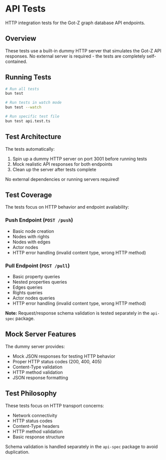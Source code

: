 # API Tests

HTTP integration tests for the Got-Z graph database API endpoints.

## Overview

These tests use a built-in dummy HTTP server that simulates the Got-Z API responses. No external server is required - the tests are completely self-contained.

## Running Tests

```bash
# Run all tests
bun test

# Run tests in watch mode
bun test --watch

# Run specific test file
bun test api.test.ts
```

## Test Architecture

The tests automatically:
1. Spin up a dummy HTTP server on port 3001 before running tests
2. Mock realistic API responses for both endpoints
3. Clean up the server after tests complete

No external dependencies or running servers required!

## Test Coverage

The tests focus on HTTP behavior and endpoint availability:

### Push Endpoint (`POST /push`)
- Basic node creation
- Nodes with rights
- Nodes with edges
- Actor nodes
- HTTP error handling (invalid content type, wrong HTTP method)

### Pull Endpoint (`POST /pull`)
- Basic property queries
- Nested properties queries
- Edges queries
- Rights queries
- Actor nodes queries
- HTTP error handling (invalid content type, wrong HTTP method)

**Note:** Request/response schema validation is tested separately in the `api-spec` package.

## Mock Server Features

The dummy server provides:
- Mock JSON responses for testing HTTP behavior
- Proper HTTP status codes (200, 400, 405)
- Content-Type validation
- HTTP method validation
- JSON response formatting

## Test Philosophy

These tests focus on HTTP transport concerns:
- Network connectivity
- HTTP status codes
- Content-Type headers
- HTTP method validation
- Basic response structure

Schema validation is handled separately in the `api-spec` package to avoid duplication.